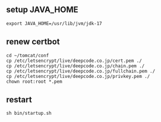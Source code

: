 ## setup JAVA_HOME
```
export JAVA_HOME=/usr/lib/jvm/jdk-17
```

## renew certbot
```
cd ~/tomcat/conf
cp /etc/letsencrypt/live/deepcode.co.jp/cert.pem ./
cp /etc/letsencrypt/live/deepcode.co.jp/chain.pem ./
cp /etc/letsencrypt/live/deepcode.co.jp/fullchain.pem ./
cp /etc/letsencrypt/live/deepcode.co.jp/privkey.pem ./
chown root:root *.pem
```

## restart
```
sh bin/startup.sh
```
